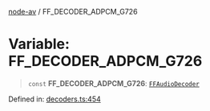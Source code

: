[node-av](../globals.md) / FF\_DECODER\_ADPCM\_G726

# Variable: FF\_DECODER\_ADPCM\_G726

> `const` **FF\_DECODER\_ADPCM\_G726**: [`FFAudioDecoder`](../type-aliases/FFAudioDecoder.md)

Defined in: [decoders.ts:454](https://github.com/seydx/av/blob/f8631fc881b394300b1479f511d55cf1c370a87f/src/constants/decoders.ts#L454)
